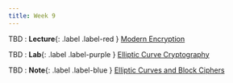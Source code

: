 ```yaml
---
title: Week 9
---
```


TBD
: **Lecture**{: .label .label-red } [Modern Encryption](#)

TBD 
: **Lab**{: .label .label-purple } [Elliptic Curve Cryptography](#)

TBD 
: **Note**{: .label .label-blue } [Elliptic Curves and Block Ciphers](#)
